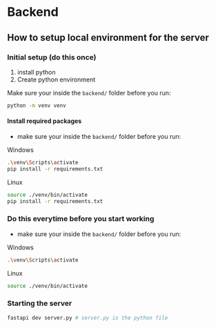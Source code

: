# Backend

## How to setup local environment for the server

### Initial setup (do this once)

1. install python
2. Create python environment

Make sure your inside the `backend/` folder before you run:

```bash
python -m venv venv
```

#### Install required packages

- make sure your inside the `backend/` folder before you run:

Windows

```bash
.\venv\Scripts\activate
pip install -r requirements.txt
```

Linux

```bash
source ./venv/bin/activate
pip install -r requirements.txt
```

### Do this everytime before you start working

- make sure your inside the `backend/` folder before you run:

Windows

```bash
.\venv\Scripts\activate
```

Linux

```bash
source ./venv/bin/activate
```

### Starting the server

```bash
fastapi dev server.py # server.py is the python file
```
